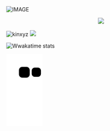 <picture>
  <source media="(prefers-color-scheme: dark)" srcset="https://readme-typing-svg.demolab.com/?font=Fira+Code&weight=600&size=30&duration=4500&pause=1000&color=FFFFFF&background=301B5D00&vCenter=true&width=435&lines=Hello+World+!+%F0%9F%91%8B">
  <source media="(prefers-color-scheme: light)" srcset="https://readme-typing-svg.demolab.com?font=Fira+Code&weight=600&size=30&duration=4500&pause=1000&color=000000&background=301B5D00&vCenter=true&width=435&lines=Hello+World+!+%F0%9F%91%8B">
  <img alt="IMAGE" src="http://LIGHT_IMAGE_URL.png">
</picture>
  
 <p align="center"> 
 <img src="https://cdn.discordapp.com/attachments/1127160207160643584/1128735108661248020/ezgif.com-crop.gif"> 
 </p> 
  
 <p align="left"> <img src="https://komarev.com/ghpvc/?username=friendlypumpkin&label=Profile%20views&color=0e75b6&style=flat" alt="kinxyz" /> <img src="https://img.shields.io/endpoint?color=black&logo=Android%20Studio&logoColor=white&url=https%3A%2F%2Fraw.githubusercontent.com%2Frinxyzz%2Frinxyzz%2Fmain%2Fendpointv4" /> <p/> 
  
![Wwakatime stats](https://github-readme-stats-taupe-two.vercel.app/api/wakatime?username=kinxyz&hide_title=true&hide_border=true&langs_count=5&bg_color=00000000&text_color=777)

<picture>
  <source
    media="(prefers-color-scheme: dark)"
    srcset="https://raw.githubusercontent.com/kinxyz/kinxyz/preview/github-contribution-grid-snake-dark.svg?palette=github-dark"
  />
  <source
    media="(prefers-color-scheme: light)"
    srcset="https://raw.githubusercontent.com/kinxyz/kinxyz/preview/github-contribution-grid-snake.svg"
  />
  <img
    alt="snake eating my contribution"
    src="https://raw.githubusercontent.com/kinxyz/kinxyz/preview/github-contribution-grid-snake.svg"
  />
</picture>
